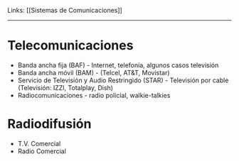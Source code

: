 Links: [[Sistemas de Comunicaciones]]
___

# Telecomunicaciones

 - Banda ancha fija (BAF) - Internet, telefonía, algunos casos televisión
- Banda ancha móvil (BAM) - (Telcel, AT&T, Movistar)
- Servicio de Televisión y Audio Restringido (STAR) - Televisión por cable (Televisión: IZZI, Totalplay, Dish)
- Radiocomunicaciones - radio policial, walkie-talkies
# Radiodifusión

- T.V. Comercial
- Radio Comercial